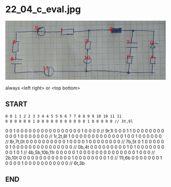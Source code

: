
# 22_04_c_eval.jpg
![img](22_04_c_eval_idxs.jpg)

always \<left right> or \<top bottom>

## START

	0 0 1 1 2 2 3 3 4 4 5 5 6 6 7 7 8 8 9 9 10 10 11 11
	0 0 0 0 0 0 1 0 0 0 0 0 0 0 0 0 0 0 1 0 0 0 0 0 // 3t,9l
0 0 1 0 0 0 0 0 0 0 0 0 0 0 0 0 0 0 0 1 0 0 0 0 // 9r,1l
0 0 0 1 1 0 0 0 0 0 0 0 0 0 0 0 1 0 0 0 0 0 0 0 // 1r,2t,8l
1 0 0 0 0 0 0 0 0 0 0 0 0 0 1 0 0 1 0 0 0 0 0 0 // 8r,7t,0t
0 0 0 0 0 0 0 0 0 0 1 0 0 0 0 1 0 0 0 0 0 0 0 0 // 7b,5t
0 1 0 0 0 0 0 0 1 0 0 0 0 0 0 0 0 0 0 0 0 0 0 0 // 0b,4t
0 0 0 0 0 0 0 0 0 1 0 1 0 0 0 0 0 0 0 0 0 1 0 1 // 4b,5b,10b,11r
0 0 0 0 0 1 0 0 0 0 0 0 0 0 0 0 0 0 0 0 1 0 0 0 // 2b,10t
0 0 0 0 0 0 0 0 0 0 0 0 0 1 0 0 0 0 0 0 0 0 1 0 // 11l,6b
0 0 0 0 0 0 0 1 0 0 0 0 1 0 0 0 0 0 0 0 0 0 0 0 // 6t,3b

## END

            